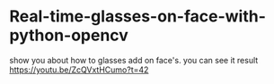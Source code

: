 # Real-time-glasses-on-face-with-python-opencv
show you about how to glasses add on face's. you can see it result https://youtu.be/ZcQVxtHCumo?t=42

